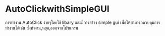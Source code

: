 # AutoClickwithSimpleGUI

การทำงาน AutoClick ง่ายๆโดยใช้ libary และมีการสร้าง simple gui เพื่อให้สามารถควบคุมการทำงานได้เช่น สั่งทำงาน,หยุด,ออกจากโปรแกรม
